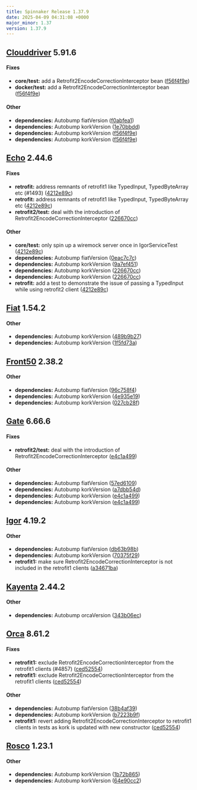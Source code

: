 ```yaml
---
title: Spinnaker Release 1.37.9
date: 2025-04-09 04:31:08 +0000
major_minor: 1.37
version: 1.37.9
---
```


## [Clouddriver](#clouddriver) 5.91.6

#### Fixes

* **core/test:**   add a Retrofit2EncodeCorrectionInterceptor bean ([f56f4f9e](https://github.com/spinnaker/clouddriver/commit/f56f4f9eead30c9349680bef321da5cc302fd3d4))
* **docker/test:**   add a Retrofit2EncodeCorrectionInterceptor bean ([f56f4f9e](https://github.com/spinnaker/clouddriver/commit/f56f4f9eead30c9349680bef321da5cc302fd3d4))

#### Other

* **dependencies:**   Autobump fiatVersion ([f0abfea1](https://github.com/spinnaker/clouddriver/commit/f0abfea10277cf07ac72c3da7ea777a2cf8a758a))
* **dependencies:**   Autobump korkVersion ([1e70bbdd](https://github.com/spinnaker/clouddriver/commit/1e70bbdd5e9deeb5214134fbcc8c48cc991d63c8))
* **dependencies:**   Autobump korkVersion ([f56f4f9e](https://github.com/spinnaker/clouddriver/commit/f56f4f9eead30c9349680bef321da5cc302fd3d4))
* **dependencies:**   Autobump korkVersion ([f56f4f9e](https://github.com/spinnaker/clouddriver/commit/f56f4f9eead30c9349680bef321da5cc302fd3d4))

## [Echo](#echo) 2.44.6

#### Fixes

* **retrofit:**   address remnants of retrofit1 like TypedInput, TypedByteArray etc (#1493) ([4212e89c](https://github.com/spinnaker/echo/commit/4212e89cf5d20fafecb2990f82b2fc006cbffe75))
* **retrofit:**   address remnants of retrofit1 like TypedInput, TypedByteArray etc ([4212e89c](https://github.com/spinnaker/echo/commit/4212e89cf5d20fafecb2990f82b2fc006cbffe75))
* **retrofit2/test:**   deal with the introduction of Retrofit2EncodeCorrectionInterceptor ([226670cc](https://github.com/spinnaker/echo/commit/226670cc71a4dfd48800c7be518eaf89d83a9d1f))

#### Other

* **core/test:**   only spin up a wiremock server once in IgorServiceTest ([4212e89c](https://github.com/spinnaker/echo/commit/4212e89cf5d20fafecb2990f82b2fc006cbffe75))
* **dependencies:**   Autobump fiatVersion ([0eac7c7c](https://github.com/spinnaker/echo/commit/0eac7c7c6782116874e3bc85123ba8f55147cef6))
* **dependencies:**   Autobump korkVersion ([9a7ef451](https://github.com/spinnaker/echo/commit/9a7ef45143d5c12ed0b9583ae606fddbd375cb23))
* **dependencies:**   Autobump korkVersion ([226670cc](https://github.com/spinnaker/echo/commit/226670cc71a4dfd48800c7be518eaf89d83a9d1f))
* **dependencies:**   Autobump korkVersion ([226670cc](https://github.com/spinnaker/echo/commit/226670cc71a4dfd48800c7be518eaf89d83a9d1f))
* **retrofit:**   add a test to demonstrate the issue of passing a TypedInput while using retrofit2 client ([4212e89c](https://github.com/spinnaker/echo/commit/4212e89cf5d20fafecb2990f82b2fc006cbffe75))

## [Fiat](#fiat) 1.54.2

#### Other

* **dependencies:**   Autobump korkVersion ([489b9b27](https://github.com/spinnaker/fiat/commit/489b9b273999d71cc5aeb90512b35dcd90837fe9))
* **dependencies:**   Autobump korkVersion ([1f5fd73a](https://github.com/spinnaker/fiat/commit/1f5fd73a51d98d39e77da10f83fe535aa466dd6b))

## [Front50](#front50) 2.38.2

#### Other

* **dependencies:**   Autobump fiatVersion ([96c758f4](https://github.com/spinnaker/front50/commit/96c758f455361b043f46c09b99ecea899d1968ab))
* **dependencies:**   Autobump korkVersion ([4e935e19](https://github.com/spinnaker/front50/commit/4e935e196eb74225a8ea3d546e74bf4f43b634ef))
* **dependencies:**   Autobump korkVersion ([027cb28f](https://github.com/spinnaker/front50/commit/027cb28f1514da70eb2963941e3b299e11cb126c))

## [Gate](#gate) 6.66.6

#### Fixes

* **retrofit2/test:**   deal with the introduction of Retrofit2EncodeCorrectionInterceptor ([e4c1a499](https://github.com/spinnaker/gate/commit/e4c1a499e27e03247cdf96585555343066feb9ff))

#### Other

* **dependencies:**   Autobump fiatVersion ([57ed6109](https://github.com/spinnaker/gate/commit/57ed610918d88daf602a1936fdec865d3e5ce5b9))
* **dependencies:**   Autobump korkVersion ([a7dbb54d](https://github.com/spinnaker/gate/commit/a7dbb54db192376eed6222f179b3a179b3ea3d96))
* **dependencies:**   Autobump korkVersion ([e4c1a499](https://github.com/spinnaker/gate/commit/e4c1a499e27e03247cdf96585555343066feb9ff))
* **dependencies:**   Autobump korkVersion ([e4c1a499](https://github.com/spinnaker/gate/commit/e4c1a499e27e03247cdf96585555343066feb9ff))

## [Igor](#igor) 4.19.2

#### Other

* **dependencies:**   Autobump fiatVersion ([db63b98b](https://github.com/spinnaker/igor/commit/db63b98b5ac0901f194b21748e1e4ff76e8e8ddf))
* **dependencies:**   Autobump korkVersion ([70375f29](https://github.com/spinnaker/igor/commit/70375f2987bd0f5443ec10b5f8e2769ba5145b8b))
* **retrofit1:**   make sure Retrofit2EncodeCorrectionInterceptor is not included in the retrofit1 clients ([a34671ba](https://github.com/spinnaker/igor/commit/a34671baab2c6a2a529a74376530b2fabb729096))

## [Kayenta](#kayenta) 2.44.2

#### Other

* **dependencies:**   Autobump orcaVersion ([343b06ec](https://github.com/spinnaker/kayenta/commit/343b06ec6b241ce86c7e23c3b21da5816b8559c1))

## [Orca](#orca) 8.61.2

#### Fixes

* **retrofit1:**   exclude Retrofit2EncodeCorrectionInterceptor from the retrofit1 clients (#4857) ([ced52554](https://github.com/spinnaker/orca/commit/ced52554ee1407f1cc0aa01991a9f394ae863f46))
* **retrofit1:**   exclude Retrofit2EncodeCorrectionInterceptor from the retrofit1 clients ([ced52554](https://github.com/spinnaker/orca/commit/ced52554ee1407f1cc0aa01991a9f394ae863f46))

#### Other

* **dependencies:**   Autobump fiatVersion ([38b4af39](https://github.com/spinnaker/orca/commit/38b4af39981fe1d024aade6cf15bc66f2901f611))
* **dependencies:**   Autobump korkVersion ([b7223b9f](https://github.com/spinnaker/orca/commit/b7223b9fb4c51e6cf6aaae9555e8c851e887c84b))
* **retrofit1:**   revert adding Retrofit2EncodeCorrectionInterceptor to retrofit1 clients in tests as kork is updated with new constructor ([ced52554](https://github.com/spinnaker/orca/commit/ced52554ee1407f1cc0aa01991a9f394ae863f46))

## [Rosco](#rosco) 1.23.1

#### Other

* **dependencies:**   Autobump korkVersion ([1b72b865](https://github.com/spinnaker/rosco/commit/1b72b865804826235e16a2d92cfd73230a3c2503))
* **dependencies:**   Autobump korkVersion ([64e90cc2](https://github.com/spinnaker/rosco/commit/64e90cc2d9d4fbeacf00e766b4b85cfb85f111e6))

